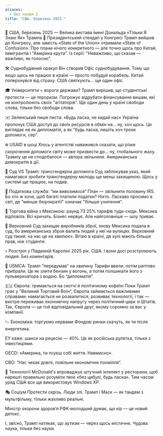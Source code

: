 ```yaml
---
aliases:
  - Без назви 2
title: "США, березень 2025 "
---
```

🗽 США, березень 2025 — Велика вистава імені Дональда «Тільки Я Знаю Як» Трампа
🎤 Президентський стендап у Конгресі
Трамп вийшов до Конгресу, але замість «State of the Union» отримали «State of Confusion». Про плани нічого конкретного — але точно щось про Китай, іммігрантів і "Америка крута". Із серії: "Неважливо, що сказав — важливо, як голосно".

🛠️ Суднобудівний оракул
Він створив Офіс суднобудування. Тому що якщо щось не працює в країні — просто побудуй корабель. Китай поперхнувся від страху. США святкують… ще один офіс.

🎓 Університети = вороги держави?
Трамп вирішив, що студентські протести — це тероризм. Погрожує відрубати фінансування вишам, які не контролюють своїх "агітаторів". Ще один день у країні свободи слова, тільки без свободи слова.

✉️ Зеленський пише листа: «Будь ласка, не кидай нас»
Україна пропонує США доступ до своїх ресурсів в обмін на... ну, хоч щось. Це виглядає не як дипломатія, а як "будь ласка, лишіть хоч трохи допомоги, сер".

❄️ USAID в шоці
Хтось у агентстві наважився сказати, що різке скорочення допомоги світу може призвести до... ну, глобального жаху. Трампу це не сподобалося — автора звільнили. Американська демократія в дії.

🧬 Суд VS Трамп: трансгендерна допомога
Суд заблокував указ, який намагався зробити трансгендерну молодь ще менш захищеною. Щось у системі ще працює, на подив.

💸 Податкова служба: “ми вивозимося”
План — звільнити половину IRS. Бо хто ж хоче, щоб багаті платили податки? Ніхто. Ласкаво просимо в світ, де "менше бюрократії" означає "більше ухилення".

🌮 Торгова війна з Мексикою: раунд 73
25% тарифів туди-сюди. Мексика відповіла. Всі кричать. Бізнес нервує. Але найголовніше — шоу триває.

🔫 Верховний Суд захищає виробників зброї, знову
Мексика подала в суд, бо американська зброя валить людей у неї на вулицях. Верховний суд такий: «а нас це не хвилює». Вітаю в країні, де кулі мають більше прав, ніж студенти.

💀 Розстріл у Південній Кароліні
2025 рік. США. І вони досі розстрілюють людей. Без коментарів.

🛃 USMCA: Трамп "передумав" на хвилину
Тарифи ввели, потім раптово прибрали. Це як злити бензин у вогонь, а потім попшикати його з пульверизатора з водою. Бо “дипломатія”.

🇪🇺 Європа: тримається на скотчі й політичному кофеїні
Поки Трамп грає у "Великий Торговий Воїн", Європа займається важливими справами: намагається не розвалитися, розвиває технології, і так — вкотре переживає економічну напругу через політичний цирк зі Штатів. Так, Європа — це той відповідальний друг, якому соромно за вас у компанії.

📉 Економіка: торгуємо нервами
Фондові ринки скачуть, як ти після енергетика.

EY каже: шанси на рецесію — 40%. Це як російська рулетка, тільки з інвестиціями.

OECD: «Америка, ти псуєш собі життя. Навмисно».

CBO: “Нас чекає довге, повільне економічне похмілля”.

🔬 Технології
McDonald's впроваджує штучний інтелект у ресторани, щоб нарешті правильно розуміти твоє «без цибулі, будь ласка». Тим часом уряд США все ще використовує Windows XP.

🎭 Соціум
Протести скрізь. Люди злі. Трамп і Маск — як тандем з мультфільму, тільки жахливо реальні.

Міністр охорони здоров’я РФК-молодший думає, що кір — це новий детокс.

І, звісно, Трамп натякає, що аутизм — через щось містичне. Чудова наука, тільки без науки.